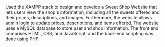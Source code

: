 Used the XAMPP stack to design and develop a Sweet Shop Website that lets users view the shop's information, including all the sweets offered and their prices, descriptions, and images. Furthermore, the website allows admin login to update prices, descriptions, and items offered. 
The website uses a MySQL database to store user and shop information. The front end comprises HTML, CSS, and JavaScript, and the back-end scripting was done using PHP.

